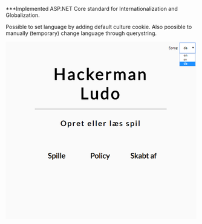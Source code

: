 ***Implemented ASP.NET Core standard for Internationalization and Globalization.

Possible to set language by adding default culture cookie. Also poosible to manually (temporary) change language through querystring.

![Language](images/Lang_screenshot.png)
